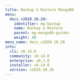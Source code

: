 ```yaml
---
title: Backup & Restore MongoDB
menu:
  docs_v2020.10.28:
    identifier: mg-backup
    name: Backup & Restore
    parent: mg-mongodb-guides
    weight: 40
menu_name: docs_v2020.10.28
info:
  cli: v0.14.0
  community: v0.14.0
  enterprise: v0.1.0
  installer: v0.14.0
  version: v2020.10.28
---
```


